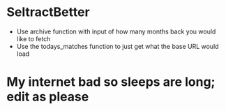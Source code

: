 # SeltractBetter

- Use archive function with input of how many months back you would like to fetch
- Use the todays_matches function to just get what the base URL would load

# My internet bad so sleeps are long; edit as please